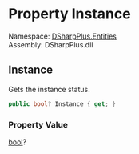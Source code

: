 # Property Instance

Namespace: [DSharpPlus.Entities](DSharpPlus.Entities.md)  
Assembly: DSharpPlus.dll

## <a id="DSharpPlus_Entities_DiscordRichPresence_Instance"></a>Instance

Gets the instance status.

```csharp
public bool? Instance { get; }
```

### Property Value

[bool](https://learn.microsoft.com/dotnet/api/system.boolean)?

